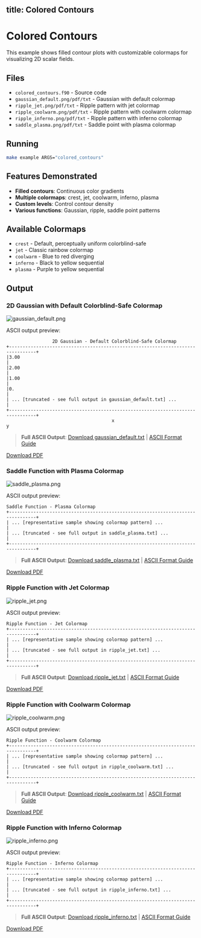 title: Colored Contours
---

# Colored Contours

This example shows filled contour plots with customizable colormaps for visualizing 2D scalar fields.

## Files

- `colored_contours.f90` - Source code
- `gaussian_default.png/pdf/txt` - Gaussian with default colormap
- `ripple_jet.png/pdf/txt` - Ripple pattern with jet colormap
- `ripple_coolwarm.png/pdf/txt` - Ripple pattern with coolwarm colormap
- `ripple_inferno.png/pdf/txt` - Ripple pattern with inferno colormap
- `saddle_plasma.png/pdf/txt` - Saddle point with plasma colormap

## Running

```bash
make example ARGS="colored_contours"
```

## Features Demonstrated

- **Filled contours**: Continuous color gradients
- **Multiple colormaps**: crest, jet, coolwarm, inferno, plasma
- **Custom levels**: Control contour density
- **Various functions**: Gaussian, ripple, saddle point patterns

## Available Colormaps

- `crest` - Default, perceptually uniform colorblind-safe
- `jet` - Classic rainbow colormap
- `coolwarm` - Blue to red diverging
- `inferno` - Black to yellow sequential
- `plasma` - Purple to yellow sequential

## Output

### 2D Gaussian with Default Colorblind-Safe Colormap

![gaussian_default.png](../../media/examples/colored_contours/gaussian_default.png)

ASCII output preview:
```
                 2D Gaussian - Default Colorblind-Safe Colormap
+--------------------------------------------------------------------------------+
|3.00                                                                            |
|2.00                                                                            |
|1.00                                                                            |
|0.                                                                              |
| ... [truncated - see full output in gaussian_default.txt] ...                 |
+--------------------------------------------------------------------------------+
                                       x
y
```

> **Full ASCII Output**: [Download gaussian_default.txt](../../media/examples/colored_contours/gaussian_default.txt) | [ASCII Format Guide](../ascii_output_format.md)

[Download PDF](../../media/examples/colored_contours/gaussian_default.pdf)

### Saddle Function with Plasma Colormap

![saddle_plasma.png](../../media/examples/colored_contours/saddle_plasma.png)

ASCII output preview:
```
Saddle Function - Plasma Colormap
+--------------------------------------------------------------------------------+
| ... [representative sample showing colormap pattern] ...                      |
| ... [truncated - see full output in saddle_plasma.txt] ...                          |
+--------------------------------------------------------------------------------+
```

> **Full ASCII Output**: [Download saddle_plasma.txt](../../media/examples/colored_contours/saddle_plasma.txt) | [ASCII Format Guide](../ascii_output_format.md)

[Download PDF](../../media/examples/colored_contours/saddle_plasma.pdf)

### Ripple Function with Jet Colormap

![ripple_jet.png](../../media/examples/colored_contours/ripple_jet.png)

ASCII output preview:
```
Ripple Function - Jet Colormap
+--------------------------------------------------------------------------------+
| ... [representative sample showing colormap pattern] ...                      |
| ... [truncated - see full output in ripple_jet.txt] ...                          |
+--------------------------------------------------------------------------------+
```

> **Full ASCII Output**: [Download ripple_jet.txt](../../media/examples/colored_contours/ripple_jet.txt) | [ASCII Format Guide](../ascii_output_format.md)

[Download PDF](../../media/examples/colored_contours/ripple_jet.pdf)

### Ripple Function with Coolwarm Colormap

![ripple_coolwarm.png](../../media/examples/colored_contours/ripple_coolwarm.png)

ASCII output preview:
```
Ripple Function - Coolwarm Colormap
+--------------------------------------------------------------------------------+
| ... [representative sample showing colormap pattern] ...                      |
| ... [truncated - see full output in ripple_coolwarm.txt] ...                          |
+--------------------------------------------------------------------------------+
```

> **Full ASCII Output**: [Download ripple_coolwarm.txt](../../media/examples/colored_contours/ripple_coolwarm.txt) | [ASCII Format Guide](../ascii_output_format.md)

[Download PDF](../../media/examples/colored_contours/ripple_coolwarm.pdf)

### Ripple Function with Inferno Colormap

![ripple_inferno.png](../../media/examples/colored_contours/ripple_inferno.png)

ASCII output preview:
```
Ripple Function - Inferno Colormap
+--------------------------------------------------------------------------------+
| ... [representative sample showing colormap pattern] ...                      |
| ... [truncated - see full output in ripple_inferno.txt] ...                          |
+--------------------------------------------------------------------------------+
```

> **Full ASCII Output**: [Download ripple_inferno.txt](../../media/examples/colored_contours/ripple_inferno.txt) | [ASCII Format Guide](../ascii_output_format.md)

[Download PDF](../../media/examples/colored_contours/ripple_inferno.pdf)

